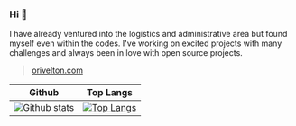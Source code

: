 ### Hi 👋



I have already ventured into the logistics and administrative area but found myself even within the codes. I've working on excited projects with many challenges and always been in love with open source projects.

> [orivelton.com](https://orivelton.com/)



Github | Top Langs
--- | ---
![Github stats](https://github-readme-stats.vercel.app/api?username=orivelton&count_private=true&show_icons=true) | [![Top Langs](https://github-readme-stats.vercel.app/api/top-langs/?username=orivelton&hide=php)](https://github.com/orivelton)

